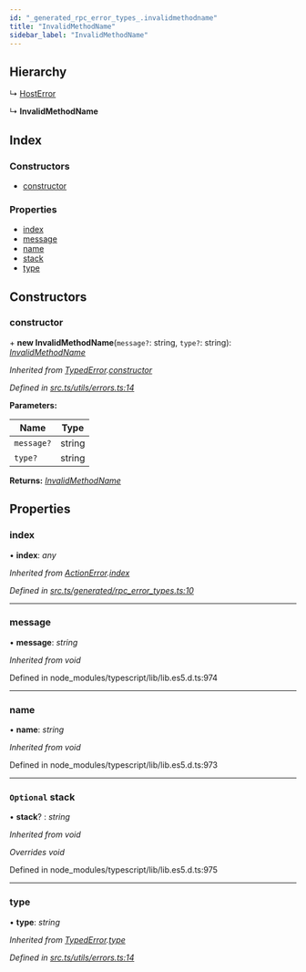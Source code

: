 ```yaml
---
id: "_generated_rpc_error_types_.invalidmethodname"
title: "InvalidMethodName"
sidebar_label: "InvalidMethodName"
---
```


## Hierarchy

  ↳ [HostError](_generated_rpc_error_types_.hosterror.md)

  ↳ **InvalidMethodName**

## Index

### Constructors

* [constructor](_generated_rpc_error_types_.invalidmethodname.md#constructor)

### Properties

* [index](_generated_rpc_error_types_.invalidmethodname.md#index)
* [message](_generated_rpc_error_types_.invalidmethodname.md#message)
* [name](_generated_rpc_error_types_.invalidmethodname.md#name)
* [stack](_generated_rpc_error_types_.invalidmethodname.md#optional-stack)
* [type](_generated_rpc_error_types_.invalidmethodname.md#type)

## Constructors

###  constructor

\+ **new InvalidMethodName**(`message?`: string, `type?`: string): *[InvalidMethodName](_generated_rpc_error_types_.invalidmethodname.md)*

*Inherited from [TypedError](_utils_errors_.typederror.md).[constructor](_utils_errors_.typederror.md#constructor)*

*Defined in [src.ts/utils/errors.ts:14](https://github.com/nearprotocol/nearlib/blob/36a8ddc/src.ts/utils/errors.ts#L14)*

**Parameters:**

Name | Type |
------ | ------ |
`message?` | string |
`type?` | string |

**Returns:** *[InvalidMethodName](_generated_rpc_error_types_.invalidmethodname.md)*

## Properties

###  index

• **index**: *any*

*Inherited from [ActionError](_generated_rpc_error_types_.actionerror.md).[index](_generated_rpc_error_types_.actionerror.md#index)*

*Defined in [src.ts/generated/rpc_error_types.ts:10](https://github.com/nearprotocol/nearlib/blob/36a8ddc/src.ts/generated/rpc_error_types.ts#L10)*

___

###  message

• **message**: *string*

*Inherited from void*

Defined in node_modules/typescript/lib/lib.es5.d.ts:974

___

###  name

• **name**: *string*

*Inherited from void*

Defined in node_modules/typescript/lib/lib.es5.d.ts:973

___

### `Optional` stack

• **stack**? : *string*

*Inherited from void*

*Overrides void*

Defined in node_modules/typescript/lib/lib.es5.d.ts:975

___

###  type

• **type**: *string*

*Inherited from [TypedError](_utils_errors_.typederror.md).[type](_utils_errors_.typederror.md#type)*

*Defined in [src.ts/utils/errors.ts:14](https://github.com/nearprotocol/nearlib/blob/36a8ddc/src.ts/utils/errors.ts#L14)*
